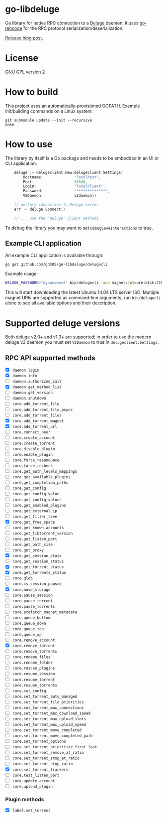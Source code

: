 # go-libdeluge

Go library for native RPC connection to a [Deluge](http://deluge-torrent.org) daemon; it uses [go-rencode](https://github.com/gdm85/go-rencode/) for the RPC protocol serialization/deserialization.

[Release blog post](https://medium.com/where-do-we-go-now/accessing-a-deluge-server-with-go-d28a94e9b13f).

# License

[GNU GPL version 2](./LICENSE)

# How to build

This project uses an automatically-provisioned GOPATH. Example init/building commands on a Linux system:

```
git submodule update --init --recursive
make
```

# How to use

The library by itself is a Go package and needs to be embedded in an UI or CLI application.

```go
	deluge := delugeclient.New(delugeclient.Settings{
		Hostname:              "localhost",
		Port:                  58846,
		Login:                 "localclient",
		Password:              "*************",
		V2Daemon:              v2daemon})

	// perform connection to Deluge server
	err := deluge.Connect()

	// ... use the 'deluge' client methods
```

To debug the library you may want to set `DebugSaveInteractions` to true.

## Example CLI application

An example CLI application is available through:
```
go get github.com/gdm85/go-libdeluge/delugecli
```

Example usage:

```sh
DELUGE_PASSWORD="mypassword" bin/delugecli -add magnet:?xt=urn:btih:C1939CA413B9AFCC34EA0CF3C128574E93FF6CB0&tr=http%3A%2F%2Ftorrent.ubuntu.com%3A6969%2Fannounce
```

This will start downloading the latest Ubuntu 14.04 LTS server ISO. Multiple magnet URIs are supported as command-line arguments; run `bin/delugecli` alone to see all available options and their description.

# Supported deluge versions

Both deluge v2.0+ and v1.3+ are supported; in order to use the modern deluge v2 daemon you must set `V2Daemon` to true in `delugeclient.Settings`.

## RPC API supported methods

* [x] `daemon.login`
* [x] `daemon.info`
* [ ] `daemon.authorized_call`
* [x] `daemon.get_method_list`
* [ ] `daemon.get_version`
* [ ] `daemon.shutdown`
* [ ] `core.add_torrent_file`
* [ ] `core.add_torrent_file_async`
* [ ] `core.add_torrent_files`
* [x] `core.add_torrent_magnet`
* [x] `core.add_torrent_url`
* [ ] `core.connect_peer`
* [ ] `core.create_account`
* [ ] `core.create_torrent`
* [ ] `core.disable_plugin`
* [ ] `core.enable_plugin`
* [ ] `core.force_reannounce`
* [ ] `core.force_recheck`
* [ ] `core.get_auth_levels_mappings`
* [ ] `core.get_available_plugins`
* [ ] `core.get_completion_paths`
* [ ] `core.get_config`
* [ ] `core.get_config_value`
* [ ] `core.get_config_values`
* [ ] `core.get_enabled_plugins`
* [ ] `core.get_external_ip`
* [ ] `core.get_filter_tree`
* [x] `core.get_free_space`
* [ ] `core.get_known_accounts`
* [ ] `core.get_libtorrent_version`
* [ ] `core.get_listen_port`
* [ ] `core.get_path_size`
* [ ] `core.get_proxy`
* [x] `core.get_session_state`
* [ ] `core.get_session_status`
* [x] `core.get_torrent_status`
* [x] `core.get_torrents_status`
* [ ] `core.glob`
* [ ] `core.is_session_paused`
* [x] `core.move_storage`
* [ ] `core.pause_session`
* [ ] `core.pause_torrent`
* [ ] `core.pause_torrents`
* [ ] `core.prefetch_magnet_metadata`
* [ ] `core.queue_bottom`
* [ ] `core.queue_down`
* [ ] `core.queue_top`
* [ ] `core.queue_up`
* [ ] `core.remove_account`
* [x] `core.remove_torrent`
* [ ] `core.remove_torrents`
* [ ] `core.rename_files`
* [ ] `core.rename_folder`
* [ ] `core.rescan_plugins`
* [ ] `core.resume_session`
* [ ] `core.resume_torrent`
* [ ] `core.resume_torrents`
* [ ] `core.set_config`
* [ ] `core.set_torrent_auto_managed`
* [ ] `core.set_torrent_file_priorities`
* [ ] `core.set_torrent_max_connections`
* [ ] `core.set_torrent_max_download_speed`
* [ ] `core.set_torrent_max_upload_slots`
* [ ] `core.set_torrent_max_upload_speed`
* [ ] `core.set_torrent_move_completed`
* [ ] `core.set_torrent_move_completed_path`
* [ ] `core.set_torrent_options`
* [ ] `core.set_torrent_prioritize_first_last`
* [ ] `core.set_torrent_remove_at_ratio`
* [ ] `core.set_torrent_stop_at_ratio`
* [ ] `core.set_torrent_stop_ratio`
* [x] `core.set_torrent_trackers`
* [ ] `core.test_listen_port`
* [ ] `core.update_account`
* [ ] `core.upload_plugin`

### Plugin methods

* [x] `label.set_torrent`
